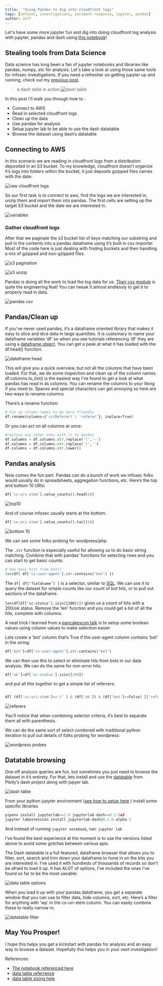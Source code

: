 ```yaml
---
title:  "Using Pandas to dig into cloudfront logs"
tags: [infosec, investigations, incident response, jupyter, pandas]
author: Jeff
---
```

Let's have some more jupyter fun and dig into doing cloudfront log analysis with jupyter, pandas and dash using [this notebook](
    https://github.com/jeffbryner/jeffbryner.github.io/blob/master/assets/jupyter-pandas-analysis/s3_cloudfront_log_pandas_investigation.ipynb)!

## Stealing tools from Data Science
Data science has long been a fan of jupyter notebooks and libraries like pandas, numpy, etc for analysis. Let's take a look at using those same tools for infosec investigations. If you need a refresher on getting jupyter up and running, check out my [previous post](http://blog.jeffbryner.com/2020/04/02/jupyter-notebooks-up-and-running.html).

>a dash table in action
![dash table](/assets/jupyter-pandas-analysis/dash_table.png)

In this post I’ll walk you through how to :

- Connect to AWS
- Read in selected cloudfront logs
- Clean up the data
- Use pandas for analysis
- Setup jupyter lab to be able to use the dash datatable
- Browse the dataset using dash’s datatable

## Connecting to AWS
In this scenario we are reading in cloudfront logs from a distribution deposited in an S3 bucket. To my knowledge, cloudfront doesn’t organize it’s logs into folders within the bucket, it just deposits gzipped files names with the date:

![raw cloudfront logs](/assets/jupyter-pandas-analysis/cloudfront_logs.png)

So our first task is to connect to aws, find the logs we are interested in, unzip them and import them into pandas. The first cells are setting up the target S3 bucket and the date we are interested in.

![variables](/assets/jupyter-pandas-analysis/variables.png)

### Gather cloudfront logs
After that we paginate the s3 bucket list of keys matching our substring and pull in the contents into a pandas dataframe using it’s built in csv importer. Most of the code here is just dealing with finding buckets and then handling a mix of gzipped and non-gzipped files.

![s3 pagination](/assets/jupyter-pandas-analysis/s3_pagination.png)

![s3 unzip](/assets/jupyter-pandas-analysis/s3_unzip.png)

Pandas is doing all the work to load the log data for us. [Their csv module](https://pandas.pydata.org/pandas-docs/stable/reference/api/pandas.read_csv.html) is quite the engineering feat! You can tweak it almost endlessly to get it to properly read in data.

![pandas csv](/assets/jupyter-pandas-analysis/pandas_csv.png)

## Pandas/Clean up
If you’ve never used pandas, it’s a dataframe oriented library that makes it easy to slice and dice data in large quantities. It is customary to name your dataframe variables ‘df’ so when you see tutorials referencing ‘df’ they are using a [dataframe object](https://pandas.pydata.org/pandas-docs/stable/reference/frame.html). You can get a peak at what it has loaded with the df.head() function:


![dataframe head](/assets/jupyter-pandas-analysis/dataframe_head.png)

This will give you a quick overview, but not all the columns that have been loaded. For that, we do some inspection and clean up of the column names. df.columns.to_list() is the easiest way I’ve found to get a look at what pandas has read in as columns. You can rename the columns to your liking if you need to. Spaces and special characters can get annoying so here are two ways to rename columns

There’s a rename function:


```python
# Fix up column names to be more friendly
df.rename(columns={'cs(Referer)': 'referer'}, inplace=True)
```

Or you can act on all columns at once:

```python
#replace any other ones with () to dashes
df.columns = df.columns.str.replace('(','-')
df.columns = df.columns.str.replace(')','')
df.columns = df.columns.str.lower()
```

## Pandas analysis
Now comes the fun part. Pandas can do a bunch of work we infosec folks would usually do in spreadsheets, aggregation functions, etc. Here’s the top and bottom 10 URIs:

```python
df['cs-uri-stem'].value_counts().head(10)
```
![top10](/assets/jupyter-pandas-analysis/top10.png)


And of course infosec usually starts at the bottom:
```python
df['cs-uri-stem'].value_counts().tail(10)
```

![bottom 10](/assets/jupyter-pandas-analysis/bottom10.png)

We can see some folks probing for wordpress/php.

The ```.str``` function is especially useful for allowing us to do basic string matching. Combine that with pandas’ functions for selecting rows and you can start to get basic counts:

```python
# How many hits from bots?
len(df[ df['cs-user-agent'].str.contains('bot') ])
```

The ```df[ df[‘fieldname’] ]``` is a selector, similar to [SQL](https://pandas.pydata.org/pandas-docs/stable/getting_started/comparison/comparison_with_sql.html). We can use it to query the dataset for simple counts like our count of bot hits, or to pull out sections of the dataframe.

```len(df[df['sc-status'].isin([200])])```  gives us a count of hits with a 200/ok status. Remove the ‘len’ function and you could get a list of all the hits, complete with columns.

A neat trick I learned from a [pancakescon talk](https://github.com/mttaggart/jupyter-pancakes/blob/master/log_analysis.ipynb) is to setup some boolean values using column values to make selection easier

Lets create a ‘bot’ column that’s True if the user-agent column contains ‘bot’ in the string:

```python
df['bot']=df['cs-user-agent'].str.contains('bot')
```

We can then use this to select or eliminate hits from bots in our data analysis.  We can do the same for non-error hits:

```python
df['ok']=df['sc-status'].isin([200])
```

and put all this together to get a simple list of referrers:

```python

df[ (df['cs-uri-stem']=='/' ) & (df['ok']) & (df['bot']==False) ]['referer'].value_counts()
```

![referers](/assets/jupyter-pandas-analysis/referers.png)

You’ll notice that when combining selector criteria, it’s best to separate them all with parenthesis.


We can do the same sort of select combined with traditional python iteration to pull out details of folks probing for wordpress:

![wordpress probes](/assets/jupyter-pandas-analysis/wordpress_probes.png)


## Datatable browsing
One off analysis queries are fun, but sometimes you just need to browse the dataset in it’s entirety. For that, lets install and use the [datatable](https://dash.plotly.com/datatable) from Plotly’s dash project along with jupyer lab.

![dash table](/assets/jupyter-pandas-analysis/dash_table.png)

From your python jupyter environment ([see how to setup here](http://blog.jeffbryner.com/2020/04/02/jupyter-notebooks-up-and-running.html) ) install some specific libraries

```python
pipenv install jupyterlab==1.0 jupyterlab-dash==0.1.0a3
jupyter labextension install jupyterlab-dash@0.1.0-alpha.3
```

And instead of running ```jupyter notebook```, run:
```jupyter lab```

I’ve found the best experience at the moment is to use the versions listed above to avoid some gotchas between various apis.

The Dash datatable is a full featured, dataframe browser that allows you to filter, sort, search and trim down your dataframe to hone in on the bits you are interested in. I’ve used it with hundreds of thousands of records so don’t be afraid to load it up. It has ALOT of options, I’ve included the ones I’ve found so far to be the most useable:


![data table options](/assets/jupyter-pandas-analysis/datatable_options.png)

When you load it up with your pandas dataframe, you get a separate window that you can use to filter data, hide columns, sort, etc. Here’s a filter for anything with ‘wp’ in the cs-uri-stem column. You can easily combine these to really narrow in;


![datatable filter](/assets/jupyter-pandas-analysis/datatable_filter.png)


## May You Prosper!
I hope this helps you get a kickstart with pandas for analysis and an easy way to browse a dataset. Hopefully this helps you in your next investigation!

References:

- [The notebook referenced here](
    https://github.com/jeffbryner/jeffbryner.github.io/blob/master/assets/jupyter-pandas-analysis/s3_cloudfront_log_pandas_investigation.ipynb)
- [data table referrence](https://dash.plotly.com/datatable/reference)
- [data table sizing help](https://dash.plotly.com/datatable/sizing)


